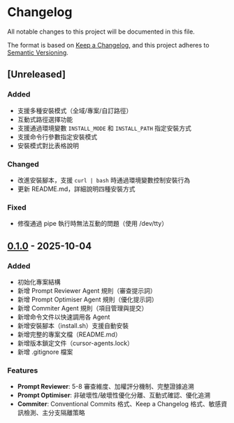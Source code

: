 # Changelog

All notable changes to this project will be documented in this file.

The format is based on [Keep a Changelog](https://keepachangelog.com/en/1.0.0/),
and this project adheres to [Semantic Versioning](https://semver.org/spec/v2.0.0.html).

## [Unreleased]

### Added
- 支援多種安裝模式（全域/專案/自訂路徑）
- 互動式路徑選擇功能
- 支援通過環境變數 `INSTALL_MODE` 和 `INSTALL_PATH` 指定安裝方式
- 支援命令行參數指定安裝模式
- 安裝模式對比表格說明

### Changed
- 改進安裝腳本，支援 `curl | bash` 時通過環境變數控制安裝行為
- 更新 README.md，詳細說明四種安裝方式

### Fixed
- 修復通過 pipe 執行時無法互動的問題（使用 /dev/tty）

## [0.1.0] - 2025-10-04

### Added
- 初始化專案結構
- 新增 Prompt Reviewer Agent 規則（審查提示詞）
- 新增 Prompt Optimiser Agent 規則（優化提示詞）
- 新增 Commiter Agent 規則（項目管理與提交）
- 新增命令文件以快速調用各 Agent
- 新增安裝腳本（install.sh）支援自動安裝
- 新增完整的專案文檔（README.md）
- 新增版本鎖定文件（cursor-agents.lock）
- 新增 .gitignore 檔案

### Features
- **Prompt Reviewer**: 5-8 審查維度、加權評分機制、完整證據追溯
- **Prompt Optimiser**: 非破壞性/破壞性優化分離、互動式確認、優化追溯
- **Commiter**: Conventional Commits 格式、Keep a Changelog 格式、敏感資訊檢測、主分支隔離策略

[0.1.0]: https://github.com/Yamiyorunoshura/Cursor-Agents/releases/tag/v0.1.0

